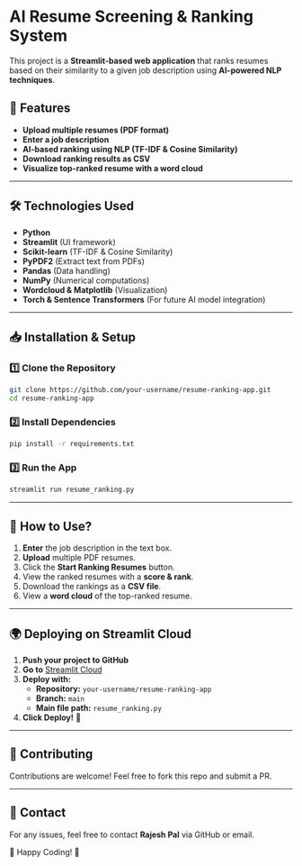 # AI Resume Screening & Ranking System

This project is a **Streamlit-based web application** that ranks resumes based on their similarity to a given job description using **AI-powered NLP techniques**.

## 🚀 Features
- **Upload multiple resumes (PDF format)**
- **Enter a job description**
- **AI-based ranking using NLP (TF-IDF & Cosine Similarity)**
- **Download ranking results as CSV**
- **Visualize top-ranked resume with a word cloud**

---

## 🛠️ Technologies Used
- **Python**
- **Streamlit** (UI framework)
- **Scikit-learn** (TF-IDF & Cosine Similarity)
- **PyPDF2** (Extract text from PDFs)
- **Pandas** (Data handling)
- **NumPy** (Numerical computations)
- **Wordcloud & Matplotlib** (Visualization)
- **Torch & Sentence Transformers** (For future AI model integration)

---

## 📥 Installation & Setup

### 1️⃣ **Clone the Repository**
```bash
git clone https://github.com/your-username/resume-ranking-app.git
cd resume-ranking-app
```

### 2️⃣ **Install Dependencies**
```bash
pip install -r requirements.txt
```

### 3️⃣ **Run the App**
```bash
streamlit run resume_ranking.py
```

---

## 📌 How to Use?
1. **Enter** the job description in the text box.
2. **Upload** multiple PDF resumes.
3. Click the **Start Ranking Resumes** button.
4. View the ranked resumes with a **score & rank**.
5. Download the rankings as a **CSV file**.
6. View a **word cloud** of the top-ranked resume.

---

## 🌍 Deploying on Streamlit Cloud
1. **Push your project to GitHub**
2. **Go to** [Streamlit Cloud](https://share.streamlit.io/)
3. **Deploy with:**
   - **Repository:** `your-username/resume-ranking-app`
   - **Branch:** `main`
   - **Main file path:** `resume_ranking.py`
4. **Click Deploy!** 🚀

---

## 🤝 Contributing
Contributions are welcome! Feel free to fork this repo and submit a PR.

---

## 📧 Contact
For any issues, feel free to contact **Rajesh Pal** via GitHub or email.

📌 Happy Coding! 🎉

